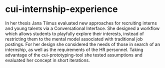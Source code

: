 # cui-internship-experience
In her thesis Jana Tiimus evaluated new approaches for recruiting interns and young talents via a Conversational Interface. She designed a workflow which allows students to playfully explore their interests, instead of restricting them to the mental model associated with traditional job postings. For her design she considered the needs of those in search of an internship, as well as the requirements of the HR personnel. Taking advantage of the cui-prototyping-tool she tested assumptions and evaluated her concept in short iterations.
